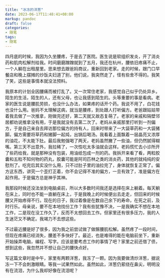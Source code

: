 ```yaml
---
title: "冰冻的洋葱"
date: 2023-06-17T11:48:41+08:00
markup: pandoc
draft: false
categories:
- 随笔
tags:
- 随笔
---
```


四月底的时候，我因为久坐腰疼，于是去了医院。医生说是软组织发炎，开了消炎药和肌肉松解剂给我。时间磨磨蹭蹭就到了五月，我还在杭州，腰依旧疼痛不止，一个人躺在出租屋里。思来想去跟爸妈商议，重新回到老家。走的时候，跟门口早餐店和晚上摆摊的炒饭夫妇道了别，他们说，我突然走了，怪有些舍不得的。我笑了笑，这些是事情本就没法预料。

我原本的计划全因腰痛而被打乱了。又一次常住老家，我感觉自己似乎仍处异乡。陌生的生活，陌生的人，还有父母，也让我感到陌生的。头等重要的事是看病。老家的医生说是腰肌劳损，也没什么办法，如果疼的话开个药。我说不用了，白花钱也没什么用。爸妈不太理解这病，就当是腰疼，到处跟人打听偏方。老爸跟姑姑带着我去做了一次推拿，刚做完还好，第二天就又故态复萌了。老家的亲戚和隔壁邻居都劝说推拿没有用，于是我就没有去第二次了。老妈从亲戚那里打听到一剂偏方，于是自己亲自去拜访那位偏方的持有人，回来时带来了一大袋草药和一大袋猪脚。偏方需要将草药和猪脚一起炖，出锅后喝汤。我看着上面飘着一层晶亮又浓厚的油花，不太能下肚。最后我勉强喝了两天，老妈虽然撇了一些油，但仍然腻得糊嘴。第三天不出意外，我拉稀了，一次性吃太多油就会这样。老妈慌忙去小诊所开了些药给我，就是那种没有包装，用油纸包成一剂的药。我拆开来看了看，两粒胶囊和五粒不知何物的药丸，胶囊可能是阿司匹林之类的消炎药，其他的就纯纯的安慰剂了。吃完后其实没什么用，只不过肚子里的油拉完了，身体就恢复正常了。偏方这东西，讲究一个歪打正着，你不会记得不准的偏方，一旦有效了，准是偏方在起作用。于是偏方总是神乎其神。

我那段时候还没法坐到电脑桌前，所以大多数时间我还是选择在床上躺着。每天躺在床上，同时也不能一直躺在床上，于是我晚上的时候便出去走走，但回来的时候腰又开始疼得不行。现在的日子，我过着像是在数自己余下的寿命，在死之前，及时行乐。母亲说，要不在本地找份工作？我有些犹豫不决，一是我确实不想在本地工作，二是现在没工作久了，反而不太想回去工作。但家里还有很多压力，我的人生迷茫又不确定。我竭力不去想这些。

不过最近腰是好了很多，因为我之前尝试做了做髂腰肌松解。虽然疼了一段时间，但现在疼痛已经消失，腰差不多快好了。最近，也是难得的能在电脑前坐下，重新开始操弄电脑，编程、写字。应该是要考虑工作的事情了吧？家里之前还借了债，想到这些，我忽然并不想让自己的腰快点好。

写这篇文章时是中午，家里有两颗洋葱，我冻了一颗。因为我要做清炒洋葱，据说冻一下不会刺激眼睛。等我一试果然如此。虽然如此，洋葱仍萦绕在鼻尖，明明没有在流泪，为什么我却好像在流泪呢？
